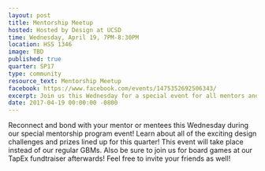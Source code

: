 ```yaml
---
layout: post
title: Mentorship Meetup
hosted: Hosted by Design at UCSD
time: Wednesday, April 19, 7PM-8:30PM
location: HSS 1346
image: TBD
published: true
quarter: SP17
type: community
resource_text: Mentorship Meetup
facebook: https://www.facebook.com/events/1475352692506343/
excerpt: Join us this Wednesday for a special event for all mentors and mentees!
date: 2017-04-19 00:00:00 -0800
---
```

Reconnect and bond with your mentor or mentees this Wednesday during our special mentorship program event! Learn about all of the exciting design challenges and prizes lined up for this quarter! This event will take place instead of our regular GBMs. Also be sure to join us for board games at our TapEx fundtraiser afterwards! Feel free to invite your friends as well!
